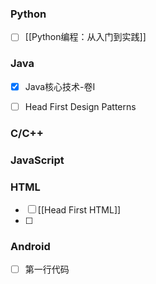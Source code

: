 ### Python
- [ ] [[Python编程：从入门到实践]]

### Java
- [x] Java核心技术-卷I
- [ ] Head First Design Patterns



### C/C++





### JavaScript





### HTML
- [ ] [[Head First HTML]]
- [ ] 


### Android
- [ ] 第一行代码
